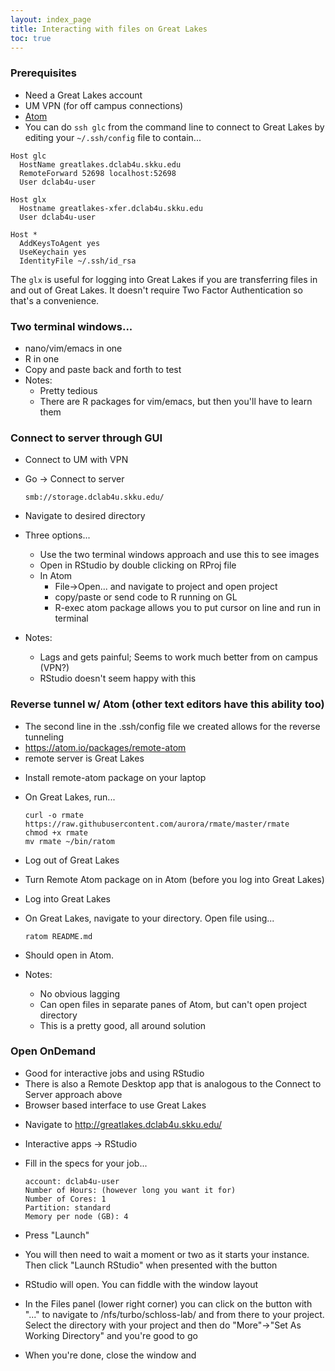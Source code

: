 ```yaml
---
layout: index_page
title: Interacting with files on Great Lakes
toc: true
---
```


### Prerequisites

* Need a Great Lakes account
* UM VPN (for off campus connections)
* [Atom](https://atom.io)
* You can do `ssh glc` from the command line to connect to Great Lakes by editing your `~/.ssh/config` file to contain...

```
Host glc
  HostName greatlakes.dclab4u.skku.edu
  RemoteForward 52698 localhost:52698
  User dclab4u-user

Host glx
  Hostname greatlakes-xfer.dclab4u.skku.edu
  User dclab4u-user
    
Host *
  AddKeysToAgent yes
  UseKeychain yes
  IdentityFile ~/.ssh/id_rsa
```

The `glx` is useful for logging into Great Lakes if you are transferring files in and out of Great Lakes. It doesn't require Two Factor Authentication so that's a convenience.

### Two terminal windows...
   * nano/vim/emacs in one
   * R in one
   * Copy and paste back and forth to test
   * Notes:
     - Pretty tedious
     - There are R packages for vim/emacs, but then you'll have to learn them

### Connect to server through GUI
  * Connect to UM with VPN
  * Go -> Connect to server
      
      ```
      smb://storage.dclab4u.skku.edu/
      ```
      
  * Navigate to desired directory
  * Three options...
    - Use the two terminal windows approach and use this to see images
    - Open in RStudio by double clicking on RProj file
    - In Atom
      - File->Open... and navigate to project and open project
      - copy/paste or send code to R running on GL
      - R-exec atom package allows you to put cursor on line and run in terminal
  * Notes:
    - Lags and gets painful; Seems to work much better from on campus (VPN?)
    - RStudio doesn't seem happy with this

### Reverse tunnel w/ Atom (other text editors have this ability too)
  - The second line in the .ssh/config file we created allows for the reverse tunneling
  - https://atom.io/packages/remote-atom
  - remote server is Great Lakes
  * Install remote-atom package on your laptop
  * On Great Lakes, run...

    ```
    curl -o rmate https://raw.githubusercontent.com/aurora/rmate/master/rmate
    chmod +x rmate
    mv rmate ~/bin/ratom
    ```
    
  * Log out of Great Lakes
  * Turn Remote Atom package on in Atom (before you log into Great Lakes)
  * Log into Great Lakes
  * On Great Lakes, navigate to your directory. Open file using...

    ```
    ratom README.md
    ```
    
  * Should open in Atom.
  * Notes:
    - No obvious lagging
    - Can open files in separate panes of Atom, but can't open project directory
    - This is a pretty good, all around solution

### Open OnDemand
  - Good for interactive jobs and using RStudio
  - There is also a Remote Desktop app that is analogous to the Connect to Server approach above
  - Browser based interface to use Great Lakes
  * Navigate to  http://greatlakes.dclab4u.skku.edu/
  * Interactive apps -> RStudio
  * Fill in the specs for your job...
    
    ```
    account: dclab4u-user
    Number of Hours: (however long you want it for)
    Number of Cores: 1
    Partition: standard
    Memory per node (GB): 4
    ```
    
  * Press "Launch"
  * You will then need to wait a moment or two as it starts your instance. Then click "Launch RStudio" when presented with the button
  * RStudio will open. You can fiddle with the window layout
  * In the Files panel (lower right corner) you can click on the button with "..." to navigate to /nfs/turbo/schloss-lab/<uniquename> and from there to your project. Select the directory with your project and then do "More"->"Set As Working Directory" and you're good to go
  * When you're done, close the window and 
